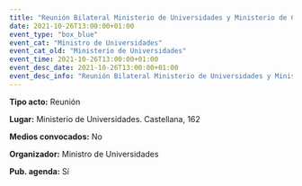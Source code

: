 ---
title: "Reunión Bilateral Ministerio de Universidades y Ministerio de Ciencia"
date: 2021-10-26T13:00:00+01:00
event_type: "box_blue" 
event_cat: "Ministro de Universidades"
event_cat_old: "Ministerio de Universidades"
event_time: 2021-10-26T13:00:00+01:00
event_desc_date: 2021-10-26T13:00:00+01:00
event_desc_info: "Reunión Bilateral Ministerio de Universidades y Ministerio de Ciencia"
---<p class="card-light list_schedule_description"><b>Tipo acto:</b> Reunión
</p><p class="card-light list_schedule_description"><b>Lugar:</b> Ministerio de Universidades. Castellana, 162
</p><p class="card-light list_schedule_description"><b>Medios convocados:</b> No
</p><p class="card-light list_schedule_description"><b>Organizador:</b> Ministro de Universidades </p><p class="card-light list_schedule_description"><b>Pub. agenda:</b> Sí
</p>